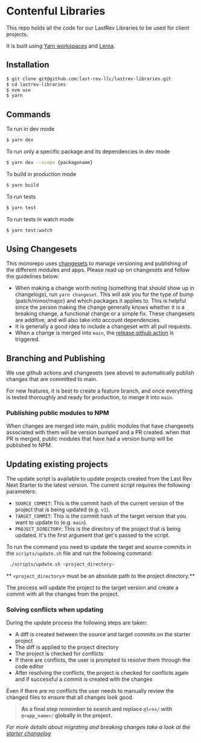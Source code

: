# Contenful Libraries

This repo holds all the code for our LastRev Libraries to be used for client projects.

It is built using [Yarn workspaces](https://classic.yarnpkg.com/en/docs/workspaces/) and [Lerna](https://lerna.js.org/).

## Installation

```bash
$ git clone git@github.com:last-rev-llc/lastrev-libraries.git
$ cd lastrev-libraries
$ nvm use
$ yarn
```

## Commands

To run in dev mode

```bash
$ yarn dev
```

To run only a specific package and its dependencies in dev mode

```bash
$ yarn dev --scope {packagename}
```

To build in production mode

```bash
$ yarn build
```

To run tests

```bash
$ yarn test
```

To run tests in watch mode

```bash
$ yarn test:watch
```

## Using Changesets

This monorepo uses [changesets](https://github.com/atlassian/changesets) to manage versioning and publishing of the different modules and apps. Please read up on changesets and follow the guidelines below:

- When making a change worth noting (something that should show up in changelogs), run `yarn changeset`. This will ask you for the type of bump (patch/minor/major) and which packages it applies to. This is helpful since the person making the change generally knows whether it is a breaking change, a functional change or a simple fix. These changesets are additive, and will also take into account dependencies.
- It is generally a good idea to include a changeset with all pull requests.
- When a change is merged into `main`, the [release github action](.github/workflows/release.yml) is triggered.

## Branching and Publishing

We use github actions and changesets (see above) to automatically publish changes that are committed to main.

For new features, it is best to create a feature branch, and once everything is tested thoroughly and ready for production, to merge it into `main`.

### Publishing public modules to NPM

When changes are merged into main, public modules that have changesets associated with them will be version bumped and a PR created. when that PR is merged, public modules that have had a version bump will be published to NPM.

## Updating existing projects

The update script is available to update projects created from the Last Rev Next Starter to the latest version.
The current script requires the following parameters:
 - `SOURCE_COMMIT`: This is the commit hash of the current version of the project that is being updated (e.g. `v1`).
 - `TARGET_COMMIT`: This is the commit hash of the target version that you want to update to (e.g. `main`).
 - `PROJECT_DIRECTORY`: This is the directory of the project that is being updated. It's the first argument that get's passed to the script.

To run the command you need to update the target and source commits in the `scripts/update.sh` file and run the following command:

```bash
 ./scripts/update.sh <project_directory>
```

** `<project_directory`> must be an absolute path to the project directory.**

The process will update the project to the target version and create a commit with all the changes from the project.

### Solving conflicts when updating

During the update process the following steps are taken: 
 - A diff is created between the source and target commits on the starter project
 - The diff is applied to the project directory
 - The project is checked for conflicts
 - If there are conflicts, the user is prompted to resolve them through the code editor
 - After resolving the conflicts, the project is checked for conflicts again and if successful a commit is created with the changes

Even if there are no conflicts the user needs to manually review the changed files to ensure that all changes look good. 

>**As a final step remember to search and replace `@lrns/` with `@<app_name>/` globally in the project.**

*For more details about migrating and breaking changes take a look at the  [starter changelog](examples/lastrev-next-starter/CHANGELOG.md)*